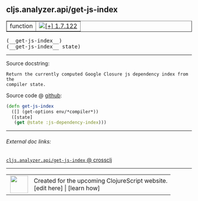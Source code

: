 ## cljs.analyzer.api/get-js-index



 <table border="1">
<tr>
<td>function</td>
<td><a href="https://github.com/cljsinfo/cljs-api-docs/tree/1.7.122"><img valign="middle" alt="[+] 1.7.122" title="Added in 1.7.122" src="https://img.shields.io/badge/+-1.7.122-lightgrey.svg"></a> </td>
</tr>
</table>


 <samp>
(__get-js-index__)<br>
</samp>
 <samp>
(__get-js-index__ state)<br>
</samp>

---





Source docstring:

```
Return the currently computed Google Closure js dependency index from the
compiler state.
```


Source code @ [github](https://github.com/clojure/clojurescript/blob/r1.7.170/src/main/clojure/cljs/analyzer/api.clj#L61-L66):

```clj
(defn get-js-index
  ([] (get-options env/*compiler*))
  ([state]
   (get @state :js-dependency-index)))
```

<!--
Repo - tag - source tree - lines:

 <pre>
clojurescript @ r1.7.170
└── src
    └── main
        └── clojure
            └── cljs
                └── analyzer
                    └── <ins>[api.clj:61-66](https://github.com/clojure/clojurescript/blob/r1.7.170/src/main/clojure/cljs/analyzer/api.clj#L61-L66)</ins>
</pre>

-->

---



###### External doc links:

[`cljs.analyzer.api/get-js-index` @ crossclj](http://crossclj.info/fun/cljs.analyzer.api/get-js-index.html)<br>

---

 <table>
<tr><td>
<img valign="middle" align="right" width="48px" src="http://i.imgur.com/Hi20huC.png">
</td><td>
Created for the upcoming ClojureScript website.<br>
[edit here] | [learn how]
</td></tr></table>

[edit here]:https://github.com/cljsinfo/cljs-api-docs/blob/master/cljsdoc/cljs.analyzer.api/get-js-index.cljsdoc
[learn how]:https://github.com/cljsinfo/cljs-api-docs/wiki/cljsdoc-files

<!--

This information was too distracting to show to readers, but I'll leave it
commented here since it is helpful to:

- pretty-print the data used to generate this document
- and show how to retrieve that data



The API data for this symbol:

```clj
{:ns "cljs.analyzer.api",
 :name "get-js-index",
 :signature ["[]" "[state]"],
 :history [["+" "1.7.122"]],
 :type "function",
 :full-name-encode "cljs.analyzer.api/get-js-index",
 :source {:code "(defn get-js-index\n  ([] (get-options env/*compiler*))\n  ([state]\n   (get @state :js-dependency-index)))",
          :title "Source code",
          :repo "clojurescript",
          :tag "r1.7.170",
          :filename "src/main/clojure/cljs/analyzer/api.clj",
          :lines [61 66]},
 :full-name "cljs.analyzer.api/get-js-index",
 :docstring "Return the currently computed Google Closure js dependency index from the\ncompiler state."}

```

Retrieve the API data for this symbol:

```clj
;; from Clojure REPL
(require '[clojure.edn :as edn])
(-> (slurp "https://raw.githubusercontent.com/cljsinfo/cljs-api-docs/catalog/cljs-api.edn")
    (edn/read-string)
    (get-in [:symbols "cljs.analyzer.api/get-js-index"]))
```

-->
